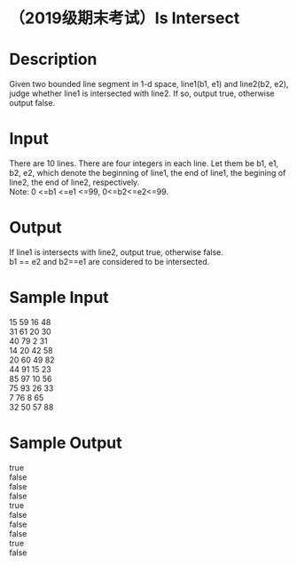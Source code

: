 # （2019级期末考试）Is Intersect

# Description
Given two bounded line segment in 1-d space, line1(b1, e1) and line2(b2, e2), judge whether line1 is intersected with line2. If so, output true, otherwise output false. 
# Input
There are 10 lines. There are four integers in each line. Let them be b1, e1, b2, e2, which denote the beginning of line1, the end of line1, the begining of line2, the end of line2, respectively.  
Note: 0 <=b1 <=e1 <=99, 0<=b2<=e2<=99.  

# Output
If line1 is intersects with line2, output true, otherwise false.  
b1 == e2 and b2==e1 are considered to be intersected. 
# Sample Input
15 59 16 48  
31 61 20 30  
40 79 2 31  
14 20 42 58  
20 60 49 82  
44 91 15 23  
85 97 10 56  
75 93 26 33  
7 76 8 65  
32 50 57 88 
# Sample Output
true  
false  
false  
false  
true  
false  
false  
false  
true  
false  
